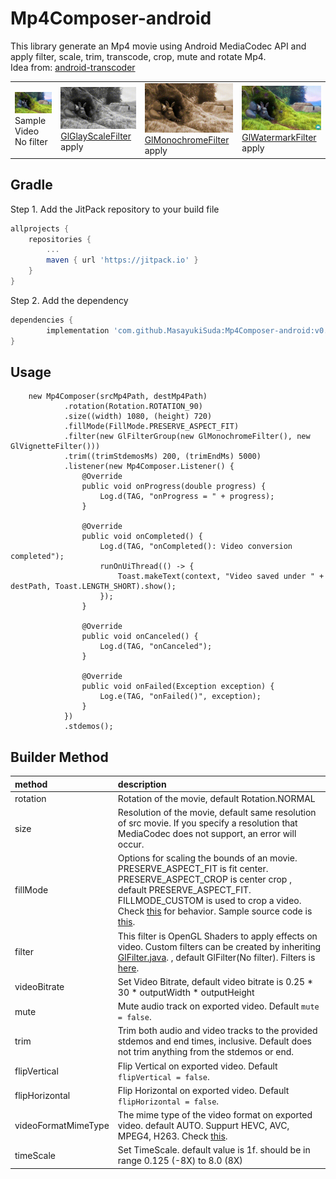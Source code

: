 # Mp4Composer-android

This library generate an Mp4 movie using Android MediaCodec API and apply filter, scale, trim, transcode, crop, mute and rotate Mp4.<br>
Idea from: [android-transcoder](https://github.com/ypresto/android-transcoder)

<table>
    <td><img src="demos/sample.gif"><br>Sample Video<br>No filter</td>
    <td><img src="demos/grayscale.gif" ><br><a href="mp4compose/src/main/java/com/daasuu/mp4compose/filter/GlGrayScaleFilter.java">GlGlayScaleFilter</a><br> apply</td>
    <td><img src="demos/monochrome.gif" ><br><a href="mp4compose/src/main/java/com/daasuu/mp4compose/filter/GlMonochromeFilter.java">GlMonochromeFilter</a><br> apply</td>
    <td><img src="demos/watermark.gif" ><br><a href="mp4compose/src/main/java/com/daasuu/mp4compose/filter/GlWatermarkFilter.java">GlWatermarkFilter</a><br> apply</td>
</table>






## Gradle
Step 1. Add the JitPack repository to your build file
```groovy
allprojects {
	repositories {
		...
		maven { url 'https://jitpack.io' }
	}
}
```
Step 2. Add the dependency
```groovy
dependencies {
        implementation 'com.github.MasayukiSuda:Mp4Composer-android:v0.4.1'
}
```

## Usage
```
    new Mp4Composer(srcMp4Path, destMp4Path)
            .rotation(Rotation.ROTATION_90)
            .size((width) 1080, (height) 720)
            .fillMode(FillMode.PRESERVE_ASPECT_FIT)
            .filter(new GlFilterGroup(new GlMonochromeFilter(), new GlVignetteFilter()))
            .trim((trimStdemosMs) 200, (trimEndMs) 5000)
            .listener(new Mp4Composer.Listener() {
                @Override
                public void onProgress(double progress) {
                    Log.d(TAG, "onProgress = " + progress);
                }

                @Override
                public void onCompleted() {
                    Log.d(TAG, "onCompleted(): Video conversion completed");
                    runOnUiThread(() -> {
                        Toast.makeText(context, "Video saved under " + destPath, Toast.LENGTH_SHORT).show();
                    });
                }

                @Override
                public void onCanceled() {
                    Log.d(TAG, "onCanceled");
                }

                @Override
                public void onFailed(Exception exception) {
                    Log.e(TAG, "onFailed()", exception);
                }
            })
            .stdemos();
```
## Builder Method
| method | description |
|:---|:---|
| rotation | Rotation of the movie, default Rotation.NORMAL |
| size | Resolution of the movie, default same resolution of src movie. If you specify a resolution that MediaCodec does not support, an error will occur. |
| fillMode | Options for scaling the bounds of an movie. PRESERVE_ASPECT_FIT is fit center. PRESERVE_ASPECT_CROP is center crop , default PRESERVE_ASPECT_FIT. <br>FILLMODE_CUSTOM is used to crop a video. Check <a href="https://github.com/MasayukiSuda/Mp4Composer-android/blob/master/demos/fillmode_custom.gif">this</a> for behavior. Sample source code is <a href="https://github.com/MasayukiSuda/Mp4Composer-android/blob/master/sample/src/main/java/com/daasuu/sample/FillModeCustomActivity.java">this</a>. |
| filter | This filter is OpenGL Shaders to apply effects on video. Custom filters can be created by inheriting <a href="https://github.com/MasayukiSuda/Mp4Composer-android/blob/master/mp4compose/src/main/java/com/daasuu/mp4compose/filter/GlFilter.java">GlFilter.java</a>. , default GlFilter(No filter). Filters is <a href="https://github.com/MasayukiSuda/Mp4Composer-android/tree/master/mp4compose/src/main/java/com/daasuu/mp4compose/filter">here</a>. |
| videoBitrate | Set Video Bitrate, default video bitrate is 0.25 * 30 * outputWidth * outputHeight |
| mute | Mute audio track on exported video. Default `mute = false`. |
| trim | Trim both audio and video tracks to the provided stdemos and end times, inclusive. Default does not trim anything from the stdemos or end. |
| flipVertical | Flip Vertical on exported video. Default `flipVertical = false`. |
| flipHorizontal | Flip Horizontal on exported video. Default `flipHorizontal = false`. |
| videoFormatMimeType | The mime type of the video format on exported video. default AUTO. Suppurt HEVC, AVC, MPEG4, H263. Check <a href="https://github.com/MasayukiSuda/Mp4Composer-android/blob/master/mp4compose/src/main/java/com/daasuu/mp4compose/VideoFormatMimeType.java" >this</a>. |
| timeScale | Set TimeScale. default value is 1f. should be in range 0.125 (-8X) to 8.0 (8X) |

